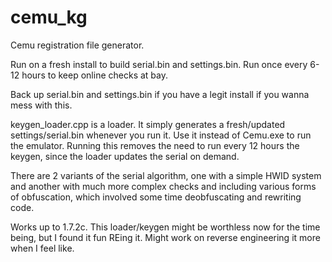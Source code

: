 # cemu_kg
Cemu registration file generator.

Run on a fresh install to build serial.bin and settings.bin.
Run once every 6-12 hours to keep online checks at bay.

Back up serial.bin and settings.bin if you have a legit install if you wanna mess with this.

keygen_loader.cpp is a loader. It simply generates a fresh/updated settings/serial.bin whenever you run it.
Use it instead of Cemu.exe to run the emulator. Running this removes the need to run every 12 hours the keygen,
since the loader updates the serial on demand. 

There are 2 variants of the serial algorithm, one with a simple HWID system and another with much more complex
checks and including various forms of obfuscation, which involved some time deobfuscating and rewriting code.

Works up to 1.7.2c. This loader/keygen might be worthless now for the time being, but I found it fun REing it.
Might work on reverse engineering it more when I feel like.

